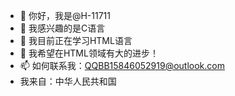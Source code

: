 - 👋 你好，我是@H-11711
- 👀 我感兴趣的是C语言
- 🌱 我目前正在学习HTML语言
- 💞️ 我希望在HTML领域有大的进步！
- 📫 如何联系我：QQBB15846052919@outlook.com
- 我来自：中华人民共和国
<!---
H-11711/H-11711 is a ✨ special ✨ repository because its `README.md` (this file) appears on your GitHub profile.
You can click the Preview link to take a look at your changes.
--->
